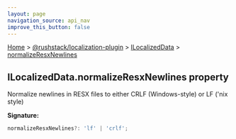 ```yaml
---
layout: page
navigation_source: api_nav
improve_this_button: false
---
```



[Home](./index.md) &gt; [@rushstack/localization-plugin](./localization-plugin.md) &gt; [ILocalizedData](./localization-plugin.ilocalizeddata.md) &gt; [normalizeResxNewlines](./localization-plugin.ilocalizeddata.normalizeresxnewlines.md)

## ILocalizedData.normalizeResxNewlines property

Normalize newlines in RESX files to either CRLF (Windows-style) or LF ('nix style)

<b>Signature:</b>

```typescript
normalizeResxNewlines?: 'lf' | 'crlf';
```
